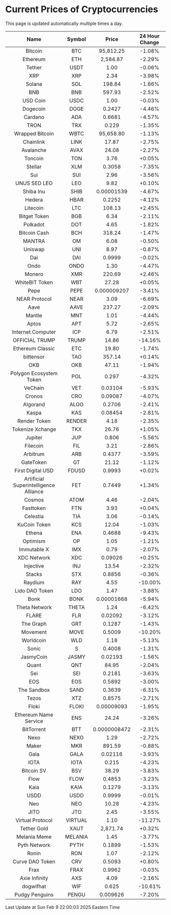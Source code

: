 # Current Prices of Cryptocurrencies
This page is updated automatically multiple times a day.

| Name | Symbol | Price | 24 Hour Change |
| :---: |:---:| :---: | :---: |
| Bitcoin | BTC | 95,812.25 | -1.08% |
| Ethereum | ETH | 2,584.87 | -2.29% |
| Tether | USDT | 1.00 | -0.06% |
| XRP | XRP | 2.34 | -3.98% |
| Solana | SOL | 198.84 | -1.66% |
| BNB | BNB | 597.93 | -2.52% |
| USD Coin | USDC | 1.00 | -0.03% |
| Dogecoin | DOGE | 0.2427 | -4.46% |
| Cardano | ADA | 0.6681 | -4.57% |
| TRON | TRX | 0.229 | -1.35% |
| Wrapped Bitcoin | WBTC | 95,658.80 | -1.13% |
| Chainlink | LINK | 17.87 | -2.75% |
| Avalanche | AVAX | 24.08 | -2.27% |
| Toncoin | TON | 3.76 | +0.05% |
| Stellar | XLM | 0.3058 | -7.35% |
| Sui | SUI | 2.96 | -3.56% |
| UNUS SED LEO | LEO | 9.82 | +0.10% |
| Shiba Inu | SHIB | 0.00001539 | -4.67% |
| Hedera | HBAR | 0.2252 | -4.12% |
| Litecoin | LTC | 108.13 | +2.45% |
| Bitget Token | BGB | 6.34 | -2.11% |
| Polkadot | DOT | 4.65 | -1.82% |
| Bitcoin Cash | BCH | 318.24 | -1.47% |
| MANTRA | OM | 6.08 | -0.50% |
| Uniswap | UNI | 8.97 | -0.87% |
| Dai | DAI | 0.9999 | -0.02% |
| Ondo | ONDO | 1.30 | -4.47% |
| Monero | XMR | 220.69 | +2.46% |
| WhiteBIT Token | WBT | 27.28 | +0.05% |
| Pepe | PEPE | 0.000009207 | -3.41% |
| NEAR Protocol | NEAR | 3.09 | -6.69% |
| Aave | AAVE | 237.27 | -2.09% |
| Mantle | MNT | 1.01 | -4.44% |
| Aptos | APT | 5.72 | -2.65% |
| Internet Computer | ICP | 6.79 | -2.51% |
| OFFICIAL TRUMP | TRUMP | 14.86 | -14.16% |
| Ethereum Classic | ETC | 19.80 | -1.74% |
| bittensor | TAO | 357.14 | +0.14% |
| OKB | OKB | 47.11 | -1.94% |
| Polygon Ecosystem Token | POL | 0.297 | -4.32% |
| VeChain | VET | 0.03104 | -5.93% |
| Cronos | CRO | 0.09087 | -4.07% |
| Algorand | ALGO | 0.2706 | -2.41% |
| Kaspa | KAS | 0.08454 | -2.81% |
| Render Token | RENDER | 4.18 | -2.35% |
| Tokenize Xchange | TKX | 26.76 | +1.05% |
| Jupiter | JUP | 0.806 | -5.56% |
| Filecoin | FIL | 3.21 | -2.86% |
| Arbitrum | ARB | 0.4377 | -3.59% |
| GateToken | GT | 21.12 | -1.12% |
| First Digital USD | FDUSD | 0.9993 | +0.02% |
| Artificial Superintelligence Alliance | FET | 0.7449 | +1.34% |
| Cosmos | ATOM | 4.46 | -2.04% |
| Fasttoken | FTN | 3.93 | +0.04% |
| Celestia | TIA | 3.06 | -0.14% |
| KuCoin Token | KCS | 12.04 | -1.03% |
| Ethena | ENA | 0.4688 | -9.43% |
| Optimism | OP | 1.05 | -1.21% |
| Immutable X | IMX | 0.79 | -2.07% |
| XDC Network | XDC | 0.09026 | +0.25% |
| Injective | INJ | 13.54 | -2.32% |
| Stacks | STX | 0.8856 | -0.36% |
| Raydium | RAY | 4.55 | -10.00% |
| Lido DAO Token | LDO | 1.47 | -3.88% |
| Bonk | BONK | 0.00001668 | -5.94% |
| Theta Network | THETA | 1.24 | -6.42% |
| FLARE | FLR | 0.02092 | -3.12% |
| The Graph | GRT | 0.1287 | -1.43% |
| Movement | MOVE | 0.5009 | -10.20% |
| Worldcoin | WLD | 1.18 | -5.13% |
| Sonic | S | 0.4008 | -1.31% |
| JasmyCoin | JASMY | 0.02193 | -1.56% |
| Quant | QNT | 84.95 | -2.04% |
| Sei | SEI | 0.2181 | -3.63% |
| EOS | EOS | 0.5892 | -3.00% |
| The Sandbox | SAND | 0.3639 | -6.31% |
| Tezos | XTZ | 0.8575 | -2.71% |
| Floki | FLOKI | 0.00009093 | -1.95% |
| Ethereum Name Service | ENS | 24.24 | -3.26% |
| BitTorrent | BTT | 0.0000008472 | -2.31% |
| Nexo | NEXO | 1.29 | -2.72% |
| Maker | MKR | 891.59 | -0.88% |
| Gala | GALA | 0.02116 | -3.93% |
| IOTA | IOTA | 0.215 | -4.23% |
| Bitcoin SV | BSV | 38.29 | -3.83% |
| Flow | FLOW | 0.4853 | -3.23% |
| Kaia | KAIA | 0.1279 | -3.13% |
| USDD | USDD | 0.9999 | -0.01% |
| Neo | NEO | 10.28 | -4.23% |
| JITO | JTO | 2.45 | -3.55% |
| Virtual Protocol | VIRTUAL | 1.10 | -11.27% |
| Tether Gold | XAUT | 2,871.74 | +0.32% |
| Melania Meme | MELANIA | 1.45 | -3.77% |
| Pyth Network | PYTH | 0.1899 | -1.53% |
| Ronin | RON | 1.07 | -2.12% |
| Curve DAO Token | CRV | 0.5093 | +0.80% |
| Frax | FRAX | 0.9962 | -0.03% |
| Axie Infinity | AXS | 4.09 | -2.16% |
| dogwifhat | WIF | 0.625 | -10.61% |
| Pudgy Penguins | PENGU | 0.009626 | -7.20% |

Last Update at Sun Feb  9 22:00:03 2025 Eastern Time